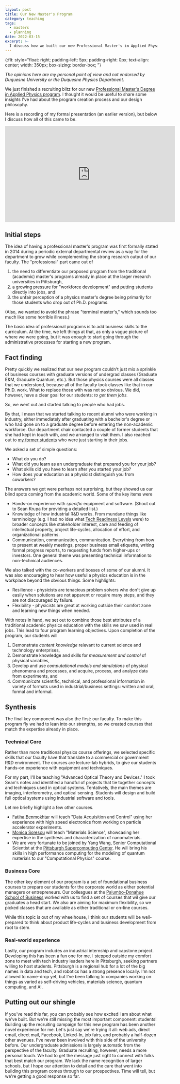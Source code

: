 ```yaml
---
layout: post
title: Our New Master's Program
category: teaching
tags:
  - masters
  - planning
date: 2022-03-15
excerpt: >-
  I discuss how we built our new Professional Master's in Applied Physics program at Duquesne.
---
```

<!-- kramdown tags defined below -->
{:flt: style="float: right;
       padding-left: 5px;
       padding-right: 0px;
       text-align: center;
       width: 350px;
       box-sizing: border-box;
       "}
<!-- end kramdown -->

<!-- 
Reminder that mathjax is enabled.  Inline math using double backslash parenthesis: \\( \\) 
Display math using double dollar or double backslash bracket: $$ $$ or \\[ \\]
-->

<!--
kramdown reference: https://kramdown.gettalong.org/quickref.html
-->

*The opinions here are my personal point of view and not endorsed by Duquesne University or the Duquesne Physics Department.*

We just finished a recruiting blitz for our new [Professional Master's Degree in Applied Physics program](https://www.duq.edu/academics/schools/natural-and-environmental-sciences/academics/departments-and-programs/physics/professional-masters-degree-in-applied-physics).
I thought it would be useful to share some insights I've had about the program creation process and our design philosophy.

Here is a recording of my formal presentation (an earlier version), but below I discuss how all of this came to be.

<center>
<iframe width="560" height="315" src="https://www.youtube.com/embed/q42RyIOcnsc" title="YouTube video player" frameborder="0" allow="accelerometer; autoplay; clipboard-write; encrypted-media; gyroscope; picture-in-picture" allowfullscreen></iframe>
</center>

## Initial steps
The idea of having a professional master's program was first formally stated in 2014 during a periodic external departmental review as a way for the department to grow while complementing the strong research output of our faculty.
The "professional" part came out of
1. the need to differentiate our proposed program from the traditional (academic) master's programs already in place at the larger research universities in Pittsburgh,
2. a growing pressure for "workforce development" and putting students directly into jobs, and
3. the unfair perception of a physics master's degree being primarily for those students who drop out of Ph.D. programs.

(Also, we wanted to avoid the phrase "terminal master's," which sounds too much like some horrible illness.)

The basic idea of professional programs is to add business skills to the curriculum.
At the time, we left things at that, as only a vague picture of where we were going, but it was enough to
start going through the administrative processes for starting a new program.

## Fact finding
Pretty quickly we realized that our new program couldn't just mix a sprinkle of business courses with graduate versions of undergrad classes (Graduate E&M, Graduate Quantum, etc.).
But those physics courses were all classes that we understood, because all of the faculty took classes like that in our Ph.D. work.
What to replace those with was not so obvious.
We did, however, have a clear goal for our students: _to get them jobs._

So, we went out and started talking to people who had jobs.

By that, I mean that we started talking to recent alumni who were working in industry, either immediately after graduating with a bachelor's degree or who had gone on to a graduate degree before entering the non-academic workforce.
Our department chair contacted a couple of former students that she had kept in touch with, and we arranged to visit them.
I also reached out to [my former students](/group.html#former-members) who were just starting in their jobs.

We asked a set of simple questions:
* What do you do?
* What did you learn as an undergraduate that prepared you for your job?
* What skills did you have to learn after you started your job?
* How does your education as a physicist distinguish you from coworkers?

The answers we got were perhaps not surprising, but they showed us our blind spots coming from the academic world.
Some of the key items were
* Hands-on experience with _specific_ equipment and software.  (Shout out to Sean Krupa for providing a detailed list.)
* Knowledge of how industrial R&D works.  From mundane things like terminology (e.g. I had no idea what [Tech Readiness Levels](https://en.wikipedia.org/wiki/Technology_readiness_level) were) to broader concepts like stakeholder interest, care and feeding of intellectual property, project life-cycles, allocation of effort, and organizational patterns.
* Communication, communication, communication.  Everything from how to present at weekly meetings, proper business email etiquette, writing formal progress reports, to requesting funds from higher-ups or investors. One general theme was presenting technical information to non-technical audiences.

We also talked with the co-workers and bosses of some of our alumni.
It was also encouraging to hear how useful a physics education is in the workplace beyond the obvious things.
Some highlights:
* Resilience - physicists are tenacious problem solvers who don't give up easily when solutions are not apparent or require many steps, and they are not discouraged by failure.
* Flexibility - physicists are great at working outside their comfort zone and learning new things when needed.

With notes in hand, we set out to combine those best attributes of a traditional academic physics education with the skills we saw used in real jobs.
This lead to four program learning objectives.  Upon completion of the program, our students will
1. Demonstrate _content knowledge_ relevant to current science and technology enterprises,
2. Demonstrate knowledge and skills for _measurement and control_ of physical variables,
3. Develop and use _computational models and simulations_ of physical phenomena and processes, and acquire, process, and analyze data from experiments, and
4. _Communicate_ scientific, technical, and professional information in variety of formats used in industrial/business settings: written and oral, formal and informal.

## Synthesis
The final key component was also the first: our faculty.
To make this program fly we had to lean into our strengths, so we created courses that match the expertise already in place.

### Technical Core
Rather than more traditional physics course offerings, we selected specific skills that our faculty have that translate to a commercial or government R&D environment.
The courses are lecture-lab hybrids, to give our students hands-on experience with equipment and techniques.

For my part, I'll be teaching "Advanced Optical Theory and Devices."
I took Sean's notes and identified a handful of projects that tie together concepts and techniques used in optical systems.
Tentatively, the main themes are imaging, interferometry, and optical sensing.
Students will design and build full optical systems using industrial software and tools.

Let me briefly highlight a few other courses.
* [Fatiha Benmokhtar](https://www.duq.edu/academics/faculty/fatiha-benmokhtar) will teach "Data Acquisition and Control" using her experience with high speed electronics from working on particle accelerator experiments.
* [Monica Sorescu](https://www.duq.edu/academics/faculty/monica-sorescu) will teach "Materials Science", showcasing her expertise in the synthesis and characterization of nanomaterials.
* We are very fortunate to be joined by Yang Wang, Senior Computational Scientist at the [Pittsburgh Supercomputing Center](https://www.psc.edu/).  He will bring his skills in high performance computing for the modeling of quantum materials to our "Computational Physics" course.

### Business Core
The other key element of our program is a set of foundational business courses to prepare our students for the corporate world as either potential managers or entrepreneurs.
Our colleagues at the [Palumbo-Donahue School of Business](https://www.duq.edu/academics/schools/business) worked with us to find a set of courses that wil give our graduates a head start.
We also are aiming for maximum flexibility, so we picked classes that are available as either traditional or on-line courses.

While this topic is out of my wheelhouse, I think our students will be well-prepared to think about product life-cycles and business development from root to stem.
### Real-world experience
Lastly, our program includes an industrial internship and capstone project.
Developing this has been a fun one for me.  I stepped outside my comfort zone to meet with tech industry leaders here in Pittsburgh, seeking partners willing to host students.
Pittsburgh is a regional hub for a lot of the big names in data and tech, and robotics has a strong presence locally.
I'm not allowed to name-drop yet, but I've been talking to companies working on things as varied as self-driving vehicles, materials science, quantum computing, and AI.

## Putting out our shingle
If you've read this far, you can probably see how excited I am about what we've built.
But we're still missing the most important component: students!
Building up the recruiting campaign for this new program has been another novel experience for me.
Let's just say we're trying it all: web ads, direct email, direct mail, Facebook, Linked-In, job fairs, and probably a half-dozen other avenues.
I've never been involved with this side of the university before.  Our undergraduate admissions is largely automatic from the perspective of the faculty.
Graduate recruiting, however, needs a more personal touch.  We had to get the message just right to connect with folks that best match our program.
We lack the name recognition of larger schools, but I hope our attention to detail and the care that went into building this program comes through to our prospectives.
Time will tell, but we're getting a good response so far.